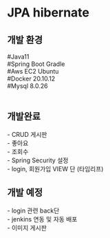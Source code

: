 # JPA hibernate 
<h2> 개발 환경</h2>
#Java11<br>
#Spring Boot Gradle<br>
#Aws EC2 Ubuntu <br>
#Docker 20.10.12 <br>
#Mysql 8.0.26<br> 
<br>

 <h2>개발완료 </h2>
- CRUD 게시판<br>
- 좋아요<br>
- 조회수<br>
- Spring Security 설정<br>
- login, 회원가입 VIEW 단 (타임리프)
 <br>
 
<h2>개발 예정</h2>
- login 관련 back단 <br>
- jenkins 연동 및 자동 배포<br>
- 이미지 게시판 <br>
